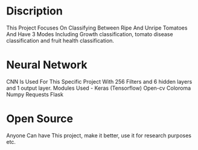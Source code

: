 # Discription

This Project Focuses On Classifying Between Ripe And Unripe Tomatoes And Have 3 Modes Including Growth classification, tomato disease classification and fruit health classification.

# Neural Network

CNN Is Used For This Specific Project With 256 Filters and 6 hidden layers and 1 output layer.
Modules Used - Keras (Tensorflow)
               Open-cv
               Coloroma
               Numpy
               Requests
               Flask

# Open Source

Anyone Can have This project, make it better, use it for research purposes etc.
